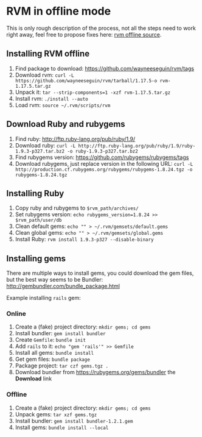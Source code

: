 
# RVM in offline mode

This is only rough description of the process, not all the steps need to work right away,
feel free to propose fixes here: [rvm offline source](https://github.com/rvm/rvm-site/tree/master/content/rvm/offline.md).


## Installing RVM offline

1. Find package to download: https://github.com/wayneeseguin/rvm/tags
2. Download rvm: `curl -L https://github.com/wayneeseguin/rvm/tarball/1.17.5-o rvm-1.17.5.tar.gz`
3. Unpack it: `tar --strip-components=1 -xzf rvm-1.17.5.tar.gz`
4. Install rvm: `./install --auto`
5. Load rvm: `source ~/.rvm/scripts/rvm`


## Download Ruby and rubygems

1. Find ruby: http://ftp.ruby-lang.org/pub/ruby/1.9/
2. Download ruby: `curl -L http://ftp.ruby-lang.org/pub/ruby/1.9/ruby-1.9.3-p327.tar.bz2 -o ruby-1.9.3-p327.tar.bz2`
3. Find rubygems version: https://github.com/rubygems/rubygems/tags
4. Download rubygems, just replace version in the following URL: `curl -L http://production.cf.rubygems.org/rubygems/rubygems-1.8.24.tgz -o rubygems-1.8.24.tgz`


## Installing Ruby

1. Copy ruby and rubygems to `$rvm_path/archives/`
2. Set rubygems version: `echo rubygems_version=1.8.24 >> $rvm_path/user/db`
3. Clean default gems: `echo "" > ~/.rvm/gemsets/default.gems`
4. Clean global gems: `echo "" > ~/.rvm/gemsets/global.gems`
5. Install Ruby: `rvm install 1.9.3-p327 --disable-binary`


## Installing gems

There are multiple ways to install gems, you could download the gem files, but the best way seems to be Bundler:
http://gembundler.com/bundle_package.html

Example installing `rails` gem:


### Online

1. Create a (fake) project directory: `mkdir gems; cd gems`
2. Install bundler: `gem install bundler`
3. Create `Gemfile`: `bundle init`
4. Add `rails` to it: `echo "gem 'rails'" >> Gemfile`
5. Install all gems: `bundle install`
6. Get gem files: `bundle package`
7. Package project: `tar czf gems.tgz .`
8. Download bundler from https://rubygems.org/gems/bundler the **Download** link


### Offline

1. Create a (fake) project directory: `mkdir gems; cd gems`
2. Unpack gems: `tar xzf gems.tgz`
3. Install bundler: `gem install bundler-1.2.1.gem`
4. Install gems: `bundle install --local`
